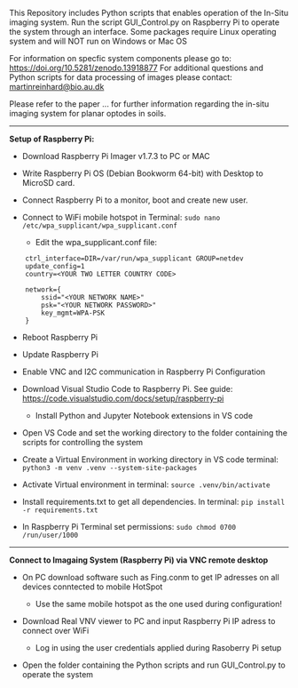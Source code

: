 This Repository includes Python scripts that enables operation of the In-Situ imaging system.
Run the script GUI_Control.py on Raspberry Pi to operate the system through an interface. Some packages require Linux operating system and will NOT run on Windows or Mac OS

For information on specfic system components please go to: https://doi.org/10.5281/zenodo.13918877
For additional questions and Python scripts for data processing of images please contact: martinreinhard@bio.au.dk

Please refer to the paper ... for further information regarding the in-situ imaging system for planar optodes in soils.


---
**Setup of Raspberry Pi:**

- Download Raspberry Pi Imager v1.7.3 to PC or MAC

- Write Raspberry Pi OS (Debian Bookworm 64-bit) with Desktop to MicroSD card.

- Connect Raspberry Pi to a monitor, boot and create new user.

- Connect to WiFi mobile hotspot in Terminal: ```sudo nano /etc/wpa_supplicant/wpa_supplicant.conf```

    - Edit the wpa_supplicant.conf file:
````
    ctrl_interface=DIR=/var/run/wpa_supplicant GROUP=netdev
    update_config=1
    country=<YOUR TWO LETTER COUNTRY CODE>

    network={
        ssid="<YOUR NETWORK NAME>"
        psk="<YOUR NETWORK PASSWORD>"
        key_mgmt=WPA-PSK
    }
````

- Reboot Raspberry Pi

- Update Raspberry Pi

- Enable VNC and I2C communication in Raspberry Pi Configuration

- Download Visual Studio Code to Raspberry Pi. See guide: https://code.visualstudio.com/docs/setup/raspberry-pi

  -   Install Python and Jupyter Notebook extensions in VS code

- Open VS Code and set the working directory to the folder containing the scripts for controlling the system 

- Create a Virtual Environment in working directory in VS code terminal: ```` python3 -m venv .venv --system-site-packages ````

- Activate Virtual environment in terminal: ```` source .venv/bin/activate ````

- Install requirements.txt to get all dependencies. In terminal: ```` pip install -r requirements.txt ````

- In Raspberry Pi Terminal set permissions: ```` sudo chmod 0700 /run/user/1000 ````

---

**Connect to Imagaing System (Raspberry Pi) via VNC remote desktop**

- On PC download software such as Fing.conm to get IP adresses on all devices conntected to mobile HotSpot
  
  - Use the same mobile hotspot as the one used during configuration!

- Download Real VNV viewer to PC and input Raspberry Pi IP adress to connect over WiFi

    - Log in using the user credentials applied during Rasoberry Pi setup

- Open the folder containing the Python scripts and run GUI_Control.py to operate the system
